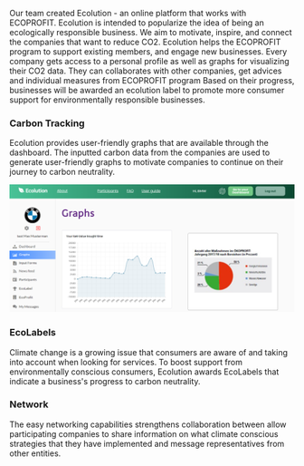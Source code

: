 Our team created Ecolution - an online platform that works with ECOPROFIT. 
Ecolution is intended to popularize the idea of being an ecologically responsible business. 
We aim to motivate, inspire, and connect the companies that want to reduce CO2. Ecolution helps the ECOPROFIT program to support existing members, and engage new businesses. 
Every company gets access to a personal profile as well as graphs for visualizing their CO2 data. 
They can collaborates with other companies, get advices and individual measures from ECOPROFIT program
Based on their progress, businesses will be awarded an ecolution label to promote more consumer support for environmentally responsible businesses.

### Carbon Tracking

Ecolution provides user-friendly graphs that are available through the dashboard. The inputted carbon data from the companies are used to generate user-friendly graphs to motivate companies to continue on their journey to carbon neutrality.

<img src="https://github.com/gxc-international-innovation-challenge/gxc-team-13/blob/main/Version%202%20Prototype/Graphs.png" width="1000">

### EcoLabels

Climate change is a growing issue that consumers are aware of and taking into account when looking for services. To boost support from environmentally conscious consumers, Ecolution awards EcoLabels that indicate a business's progress to carbon neutrality.


### Network

The easy networking capabilities strengthens collaboration between allow participating companies to share information on what climate conscious strategies that they have implemented and message representatives from other entities.


